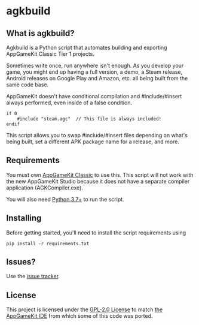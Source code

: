 # agkbuild

## What is agkbuild?

Agkbuild is a Python script that automates building and exporting AppGameKit Classic Tier 1 projects.

Sometimes write once, run anywhere isn't enough.
As you develop your game, you might end up having a full version, a demo, a Steam release, Android releases on Google
Play and Amazon, etc. all being built from the same code base.

AppGameKit doesn't have conditional compilation and #include/#insert always performed, even inside of a false condition.

```
if 0
    #include "steam.agc"  // This file is always included!
endif
```

This script allows you to swap #include/#insert files depending on what's being built, set a different APK package name for a release, and more.

## Requirements

You must own [AppGameKit Classic](https://www.appgamekit.com/) to use this.
This script will not work with the new AppGameKit Studio because it does not have a separate compiler application (AGKCompiler.exe).

You will also need [Python 3.7+](https://www.python.org/) to run the script.

## Installing

Before getting started, you'll need to install the script requirements using

```pip install -r requirements.txt```

## Issues?

Use the [issue tracker](https://github.com/adambiser/agkbuild/issues).

## License

This project is licensed under the [GPL-2.0 License](COPYING) to match [the AppGameKit IDE](https://github.com/TheGameCreators/AGKIDE) from which some of this code was ported.
